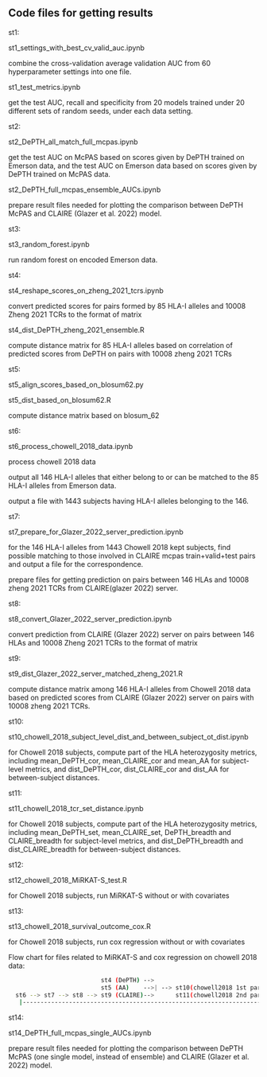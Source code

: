 ## Code files for getting results

st1:

  st1_settings_with_best_cv_valid_auc.ipynb

  combine the cross-validation average validation AUC from 60 hyperparameter settings into one file.

  st1_test_metrics.ipynb

  get the test AUC, recall and specificity from 20 models trained under 20 different sets of random seeds, under each data setting.


st2:

  st2_DePTH_all_match_full_mcpas.ipynb

  get the test AUC on McPAS based on scores given by DePTH trained on Emerson data, and the test AUC on Emerson data based on scores given by DePTH trained on McPAS data.

  st2_DePTH_full_mcpas_ensemble_AUCs.ipynb

  prepare result files needed for plotting the comparison between DePTH McPAS and CLAIRE (Glazer et al. 2022) model.


st3:

  st3_random_forest.ipynb

  run random forest on encoded Emerson data.


st4:

  st4_reshape_scores_on_zheng_2021_tcrs.ipynb

  convert predicted scores for pairs formed by 85 HLA-I alleles and 10008 Zheng 2021 TCRs to the format of matrix

  st4_dist_DePTH_zheng_2021_ensemble.R

  compute distance matrix for 85 HLA-I alleles based on correlation of predicted scores from DePTH on pairs with 10008 zheng 2021 TCRs


st5:

  st5_align_scores_based_on_blosum62.py

  st5_dist_based_on_blosum62.R

  compute distance matrix based on blosum_62


st6:

  st6_process_chowell_2018_data.ipynb

  process chowell 2018 data

  output all 146 HLA-I alleles that either belong to or can be matched to the 85 HLA-I alleles from Emerson data.

  output a file with 1443 subjects having HLA-I alleles belonging to the 146.


st7:

  st7_prepare_for_Glazer_2022_server_prediction.ipynb

  for the 146 HLA-I alleles from 1443 Chowell 2018 kept subjects, find possible matching to those involved in CLAIRE mcpas train+valid+test pairs and output a file for the correspondence.

  prepare files for getting prediction on pairs between 146 HLAs and 10008 zheng 2021 TCRs from CLAIRE(glazer 2022) server.


st8:

  st8_convert_Glazer_2022_server_prediction.ipynb

  convert prediction from CLAIRE (Glazer 2022) server on pairs between 146 HLAs and 10008 Zheng 2021 TCRs to the format of matrix


st9:

  st9_dist_Glazer_2022_server_matched_zheng_2021.R

  compute distance matrix among 146 HLA-I alleles from Chowell 2018 data based on predicted scores from CLAIRE (Glazer 2022) server
  on pairs with 10008 zheng 2021 TCRs.


st10:

  st10_chowell_2018_subject_level_dist_and_between_subject_ot_dist.ipynb

  for Chowell 2018 subjects, compute part of the HLA heterozygosity metrics, including mean_DePTH_cor, mean_CLAIRE_cor and mean_AA for subject-level metrics, and dist_DePTH_cor, dist_CLAIRE_cor and dist_AA for between-subject distances.


st11:

  st11_chowell_2018_tcr_set_distance.ipynb

  for Chowell 2018 subjects, compute part of the HLA heterozygosity metrics, including mean_DePTH_set, mean_CLAIRE_set, DePTH_breadth and CLAIRE_breadth for subject-level metrics, and dist_DePTH_breadth and dist_CLAIRE_breadth for between-subject distances.


st12:

   st12_chowell_2018_MiRKAT-S_test.R

   for Chowell 2018 subjects, run MiRKAT-S without or with covariates


st13:

   st13_chowell_2018_survival_outcome_cox.R

   for Chowell 2018 subjects, run cox regression without or with covariates


Flow chart for files related to MiRKAT-S and cox regression on chowell 2018 data:

```bash
                          st4 (DePTH) -->
                          st5 (AA)    -->| --> st10(chowell2018 1st part of metrics)  -> st12  MiRKAT-S
  st6 --> st7 --> st8 --> st9 (CLAIRE)-->      st11(chowell2018 2nd part of metrics)     st13  cox regression
   |---------------------------------------------------------------------------------------^
```

st14:

   st14_DePTH_full_mcpas_single_AUCs.ipynb

   prepare result files needed for plotting the comparison between DePTH McPAS (one single model, instead of ensemble) and CLAIRE (Glazer et al. 2022) model.
